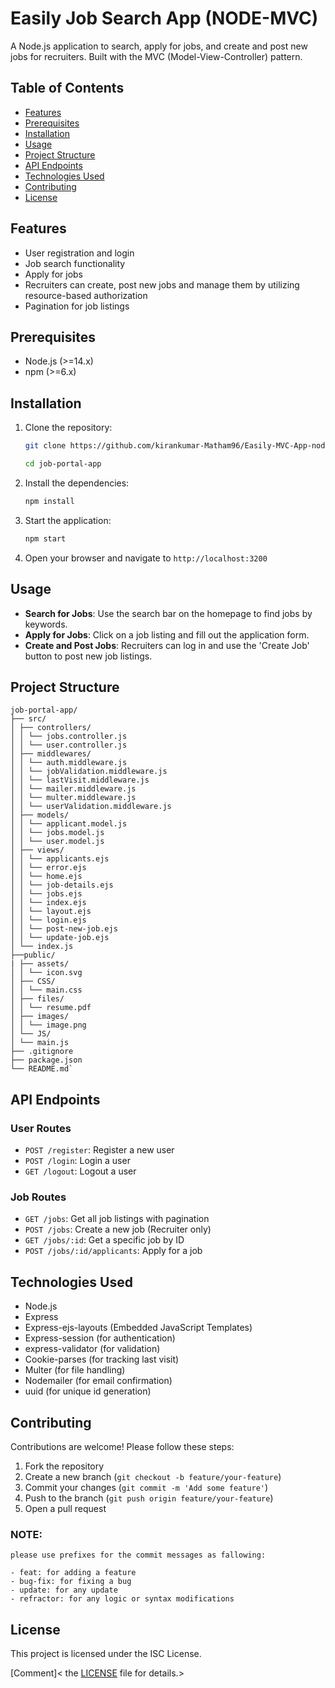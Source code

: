 # Easily Job Search App (NODE-MVC)

A Node.js application to search, apply for jobs, and create and post new jobs for recruiters. Built with the MVC (Model-View-Controller) pattern.

## Table of Contents

- [Features](#features)
- [Prerequisites](#prerequisites)
- [Installation](#installation)
- [Usage](#usage)
- [Project Structure](#project-structure)
- [API Endpoints](#api-endpoints)
- [Technologies Used](#technologies-used)
- [Contributing](#contributing)
- [License](#license)

## Features

- User registration and login
- Job search functionality
- Apply for jobs
- Recruiters can create, post new jobs and manage them by utilizing resource-based authorization
- Pagination for job listings

## Prerequisites

- Node.js (>=14.x)
- npm (>=6.x)

## Installation

1. Clone the repository:

   ```bash
   git clone https://github.com/kirankumar-Matham96/Easily-MVC-App-nodejs.git

   cd job-portal-app
   ```

2. Install the dependencies:

   ```bash
   npm install
   ```

3. Start the application:

   ```bash
   npm start
   ```

4. Open your browser and navigate to `http://localhost:3200`

## Usage

- **Search for Jobs**: Use the search bar on the homepage to find jobs by keywords.
- **Apply for Jobs**: Click on a job listing and fill out the application form.
- **Create and Post Jobs**: Recruiters can log in and use the 'Create Job' button to post new job listings.

## Project Structure

```
job-portal-app/
├── src/
│ ├── controllers/
│ │ └── jobs.controller.js
│ │ └── user.controller.js
│ ├── middlewares/
│ │ └── auth.middleware.js
│ │ └── jobValidation.middleware.js
│ │ └── lastVisit.middleware.js
│ │ └── mailer.middleware.js
│ │ └── multer.middleware.js
│ │ └── userValidation.middleware.js
│ ├── models/
│ │ └── applicant.model.js
│ │ └── jobs.model.js
│ │ └── user.model.js
│ ├── views/
│ │ └── applicants.ejs
│ │ └── error.ejs
│ │ └── home.ejs
│ │ └── job-details.ejs
│ │ └── jobs.ejs
│ │ └── index.ejs
│ │ └── layout.ejs
│ │ └── login.ejs
│ │ └── post-new-job.ejs
│ │ └── update-job.ejs
│ └── index.js
├──public/
| ├── assets/
│ │ └── icon.svg
│ ├── CSS/
│ │ └── main.css
│ ├── files/
│ │ └── resume.pdf
│ ├── images/
│ │ └── image.png
│ └── JS/
│ └── main.js
├── .gitignore
├── package.json
└── README.md`
```

## API Endpoints

### User Routes

- `POST /register`: Register a new user
- `POST /login`: Login a user
- `GET /logout`: Logout a user

### Job Routes

- `GET /jobs`: Get all job listings with pagination
- `POST /jobs`: Create a new job (Recruiter only)
- `GET /jobs/:id`: Get a specific job by ID
- `POST /jobs/:id/applicants`: Apply for a job

## Technologies Used

- Node.js
- Express
- Express-ejs-layouts (Embedded JavaScript Templates)
- Express-session (for authentication)
- express-validator (for validation)
- Cookie-parses (for tracking last visit)
- Multer (for file handling)
- Nodemailer (for email confirmation)
- uuid (for unique id generation)

## Contributing

Contributions are welcome! Please follow these steps:

1. Fork the repository
2. Create a new branch (`git checkout -b feature/your-feature`)
3. Commit your changes (`git commit -m 'Add some feature'`)
4. Push to the branch (`git push origin feature/your-feature`)
5. Open a pull request

### NOTE:

    please use prefixes for the commit messages as fallowing:

    - feat: for adding a feature
    - bug-fix: for fixing a bug
    - update: for any update
    - refractor: for any logic or syntax modifications

## License

This project is licensed under the ISC License.

[Comment]< the [LICENSE](LICENSE) file for details.>
